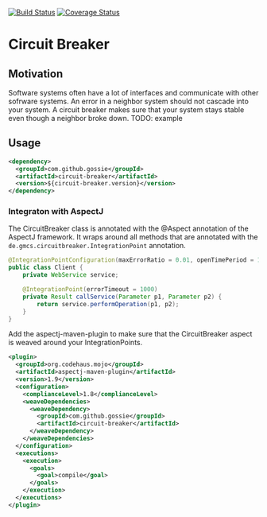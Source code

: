 [![Build Status](https://travis-ci.org/gossie/circuit-breaker.svg?branch=master)](https://travis-ci.org/gossie/circuit-breaker)
[![Coverage Status](https://coveralls.io/repos/github/gossie/circuit-breaker/badge.svg?branch=master)](https://coveralls.io/github/gossie/circuit-breaker?branch=master)

# Circuit Breaker
## Motivation
Software systems often have a lot of interfaces and communicate with other sofrware systems. An error in a neighbor system should not cascade into your system. A circuit breaker makes sure that your system stays stable even though a neighbor broke down.
TODO: example

## Usage

```xml
<dependency>
  <groupId>com.github.gossie</groupId>
  <artifactId>circuit-breaker</artifactId>
  <version>${circuit-breaker.version}</version>
</dependency>
```

### Integraton with AspectJ
The CircuitBreaker class is annotated with the @Aspect annotation of the AspectJ framework. It wraps around all methods that are annotated with the `de.gmcs.circuitbreaker.IntegrationPoint` annotation.

```java
@IntegrationPointConfiguration(maxErrorRatio = 0.01, openTimePeriod = 10000)
public class Client {
    private WebService service;

    @IntegrationPoint(errorTimeout = 1000)
    private Result callService(Parameter p1, Parameter p2) {
        return service.performOperation(p1, p2);
    }
}
```

Add the aspectj-maven-plugin to make sure that the CircuitBreaker aspect is weaved around your IntegrationPoints.

```xml
<plugin>
  <groupId>org.codehaus.mojo</groupId>
  <artifactId>aspectj-maven-plugin</artifactId>
  <version>1.9</version>
  <configuration>
    <complianceLevel>1.8</complianceLevel>
    <weaveDependencies>
      <weaveDependency>
        <groupId>com.github.gossie</groupId>
        <artifactId>circuit-breaker</artifactId>
      </weaveDependency>
    </weaveDependencies>
  </configuration>
  <executions>
    <execution>
      <goals>
        <goal>compile</goal>
      </goals>
    </execution>
  </executions>
</plugin>
```
